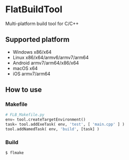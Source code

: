 # FlatBuildTool

Multi-platform build tool for C/C++

## Supported platform

- Windows x86/x64
- Linux x86/x64/armv6/armv7/arm64
- Android armv7/arm64/x86/x64
- macOS x64
- iOS armv7/arm64


## How to use

### Makefile

```python
# FLB_Makefile.py
env= tool.createTargetEnvironment()
task= tool.addExeTask( env, 'test', [ 'main.cpp' ] )
tool.addNamedTask( env, 'build', [task] )
```

### Build

```
$ flmake
```






